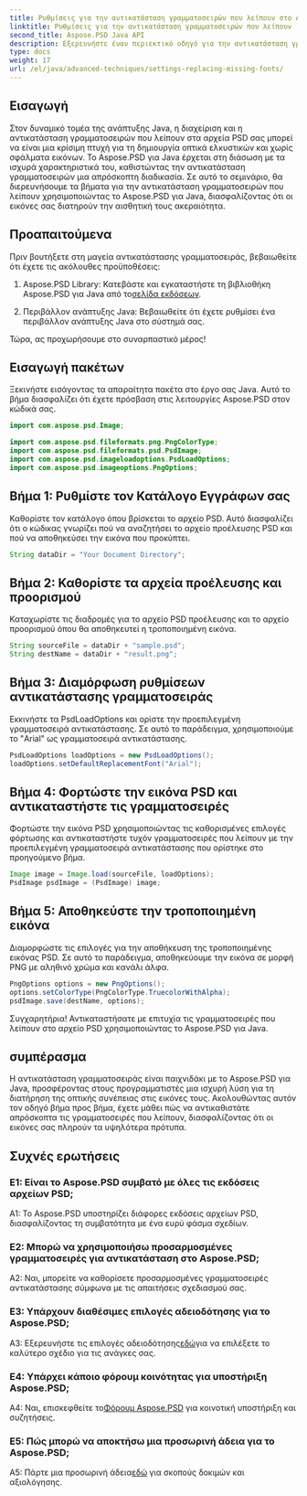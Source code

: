 ```yaml
---
title: Ρυθμίσεις για την αντικατάσταση γραμματοσειρών που λείπουν στο Aspose.PSD για Java
linktitle: Ρυθμίσεις για την αντικατάσταση γραμματοσειρών που λείπουν
second_title: Aspose.PSD Java API
description: Εξερευνήστε έναν περιεκτικό οδηγό για την αντικατάσταση γραμματοσειρών που λείπουν στο Aspose.PSD για Java. Αναβαθμίστε το σχέδιο της εικόνας σας με την απρόσκοπτη διαχείριση γραμματοσειρών.
type: docs
weight: 17
url: /el/java/advanced-techniques/settings-replacing-missing-fonts/
---
```

## Εισαγωγή

Στον δυναμικό τομέα της ανάπτυξης Java, η διαχείριση και η αντικατάσταση γραμματοσειρών που λείπουν στα αρχεία PSD σας μπορεί να είναι μια κρίσιμη πτυχή για τη δημιουργία οπτικά ελκυστικών και χωρίς σφάλματα εικόνων. Το Aspose.PSD για Java έρχεται στη διάσωση με τα ισχυρά χαρακτηριστικά του, καθιστώντας την αντικατάσταση γραμματοσειρών μια απρόσκοπτη διαδικασία. Σε αυτό το σεμινάριο, θα διερευνήσουμε τα βήματα για την αντικατάσταση γραμματοσειρών που λείπουν χρησιμοποιώντας το Aspose.PSD για Java, διασφαλίζοντας ότι οι εικόνες σας διατηρούν την αισθητική τους ακεραιότητα.

## Προαπαιτούμενα

Πριν βουτήξετε στη μαγεία αντικατάστασης γραμματοσειράς, βεβαιωθείτε ότι έχετε τις ακόλουθες προϋποθέσεις:

1.  Aspose.PSD Library: Κατεβάστε και εγκαταστήστε τη βιβλιοθήκη Aspose.PSD για Java από το[σελίδα εκδόσεων](https://releases.aspose.com/psd/java/).

2. Περιβάλλον ανάπτυξης Java: Βεβαιωθείτε ότι έχετε ρυθμίσει ένα περιβάλλον ανάπτυξης Java στο σύστημά σας.

Τώρα, ας προχωρήσουμε στο συναρπαστικό μέρος!

## Εισαγωγή πακέτων

Ξεκινήστε εισάγοντας τα απαραίτητα πακέτα στο έργο σας Java. Αυτό το βήμα διασφαλίζει ότι έχετε πρόσβαση στις λειτουργίες Aspose.PSD στον κώδικά σας.

```java
import com.aspose.psd.Image;

import com.aspose.psd.fileformats.png.PngColorType;
import com.aspose.psd.fileformats.psd.PsdImage;
import com.aspose.psd.imageloadoptions.PsdLoadOptions;
import com.aspose.psd.imageoptions.PngOptions;
```

## Βήμα 1: Ρυθμίστε τον Κατάλογο Εγγράφων σας

Καθορίστε τον κατάλογο όπου βρίσκεται το αρχείο PSD. Αυτό διασφαλίζει ότι ο κώδικας γνωρίζει πού να αναζητήσει το αρχείο προέλευσης PSD και πού να αποθηκεύσει την εικόνα που προκύπτει.

```java
String dataDir = "Your Document Directory";
```

## Βήμα 2: Καθορίστε τα αρχεία προέλευσης και προορισμού

Καταχωρίστε τις διαδρομές για το αρχείο PSD προέλευσης και το αρχείο προορισμού όπου θα αποθηκευτεί η τροποποιημένη εικόνα.

```java
String sourceFile = dataDir + "sample.psd";
String destName = dataDir + "result.png";
```

## Βήμα 3: Διαμόρφωση ρυθμίσεων αντικατάστασης γραμματοσειράς

Εκκινήστε τα PsdLoadOptions και ορίστε την προεπιλεγμένη γραμματοσειρά αντικατάστασης. Σε αυτό το παράδειγμα, χρησιμοποιούμε το "Arial" ως γραμματοσειρά αντικατάστασης.

```java
PsdLoadOptions loadOptions = new PsdLoadOptions();
loadOptions.setDefaultReplacementFont("Arial");
```

## Βήμα 4: Φορτώστε την εικόνα PSD και αντικαταστήστε τις γραμματοσειρές

Φορτώστε την εικόνα PSD χρησιμοποιώντας τις καθορισμένες επιλογές φόρτωσης και αντικαταστήστε τυχόν γραμματοσειρές που λείπουν με την προεπιλεγμένη γραμματοσειρά αντικατάστασης που ορίστηκε στο προηγούμενο βήμα.

```java
Image image = Image.load(sourceFile, loadOptions);
PsdImage psdImage = (PsdImage) image;
```

## Βήμα 5: Αποθηκεύστε την τροποποιημένη εικόνα

Διαμορφώστε τις επιλογές για την αποθήκευση της τροποποιημένης εικόνας PSD. Σε αυτό το παράδειγμα, αποθηκεύουμε την εικόνα σε μορφή PNG με αληθινό χρώμα και κανάλι άλφα.

```java
PngOptions options = new PngOptions();
options.setColorType(PngColorType.TruecolorWithAlpha);
psdImage.save(destName, options);
```

Συγχαρητήρια! Αντικαταστήσατε με επιτυχία τις γραμματοσειρές που λείπουν στο αρχείο PSD χρησιμοποιώντας το Aspose.PSD για Java.

## συμπέρασμα

Η αντικατάσταση γραμματοσειράς είναι παιχνιδάκι με το Aspose.PSD για Java, προσφέροντας στους προγραμματιστές μια ισχυρή λύση για τη διατήρηση της οπτικής συνέπειας στις εικόνες τους. Ακολουθώντας αυτόν τον οδηγό βήμα προς βήμα, έχετε μάθει πώς να αντικαθιστάτε απρόσκοπτα τις γραμματοσειρές που λείπουν, διασφαλίζοντας ότι οι εικόνες σας πληρούν τα υψηλότερα πρότυπα.

## Συχνές ερωτήσεις

### Ε1: Είναι το Aspose.PSD συμβατό με όλες τις εκδόσεις αρχείων PSD;

A1: Το Aspose.PSD υποστηρίζει διάφορες εκδόσεις αρχείων PSD, διασφαλίζοντας τη συμβατότητα με ένα ευρύ φάσμα σχεδίων.

### Ε2: Μπορώ να χρησιμοποιήσω προσαρμοσμένες γραμματοσειρές για αντικατάσταση στο Aspose.PSD;

A2: Ναι, μπορείτε να καθορίσετε προσαρμοσμένες γραμματοσειρές αντικατάστασης σύμφωνα με τις απαιτήσεις σχεδιασμού σας.

### Ε3: Υπάρχουν διαθέσιμες επιλογές αδειοδότησης για το Aspose.PSD;

 A3: Εξερευνήστε τις επιλογές αδειοδότησης[εδώ](https://purchase.aspose.com/buy)για να επιλέξετε το καλύτερο σχέδιο για τις ανάγκες σας.

### Ε4: Υπάρχει κάποιο φόρουμ κοινότητας για υποστήριξη Aspose.PSD;

 A4: Ναι, επισκεφθείτε το[Φόρουμ Aspose.PSD](https://forum.aspose.com/c/psd/34) για κοινοτική υποστήριξη και συζητήσεις.

### Ε5: Πώς μπορώ να αποκτήσω μια προσωρινή άδεια για το Aspose.PSD;

 A5: Πάρτε μια προσωρινή άδεια[εδώ](https://purchase.aspose.com/temporary-license/) για σκοπούς δοκιμών και αξιολόγησης.